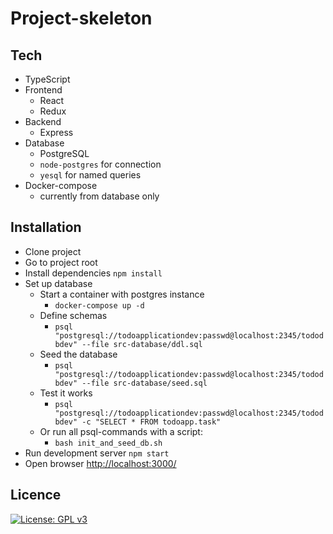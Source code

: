 # Project-skeleton

## Tech

- TypeScript
- Frontend
  - React
  - Redux
- Backend
  - Express
- Database
  - PostgreSQL
  - `node-postgres` for connection
  - `yesql` for named queries
- Docker-compose
  - currently from database only

## Installation

- Clone project
- Go to project root
- Install dependencies `npm install`
- Set up database
  - Start a container with postgres instance
    - `docker-compose up -d`
  - Define schemas
    - `psql "postgresql://todoapplicationdev:passwd@localhost:2345/tododbdev" --file src-database/ddl.sql`
  - Seed the database
    - `psql "postgresql://todoapplicationdev:passwd@localhost:2345/tododbdev" --file src-database/seed.sql`
  - Test it works
    - `psql "postgresql://todoapplicationdev:passwd@localhost:2345/tododbdev" -c "SELECT * FROM todoapp.task"`
  - Or run all psql-commands with a script:
    - `bash init_and_seed_db.sh`
- Run development server `npm start`
- Open browser [http://localhost:3000/](http://localhost:3000/)

## Licence

[![License: GPL v3](https://img.shields.io/badge/License-GPL%20v3-blue.svg)](https://www.gnu.org/licenses/gpl-3.0)